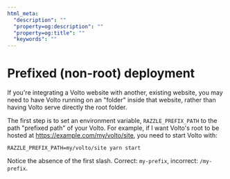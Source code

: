 ```yaml
---
html_meta:
  "description": ""
  "property=og:description": ""
  "property=og:title": ""
  "keywords": ""
---
```


# Prefixed (non-root) deployment

If you're integrating a Volto website with another, existing website, you may
need to have Volto running on an "folder" inside that website, rather than
having Volto serve directly the root folder.

The first step is to set an environment variable, `RAZZLE_PREFIX_PATH` to the
path "prefixed path" of your Volto. For example, if I want Volto's root to be
hosted at https://example.com/my/volto/site, you need to start Volto with:

```
RAZZLE_PREFIX_PATH=my/volto/site yarn start
```

Notice the absence of the first slash. Correct: `my-prefix`, incorrect:
`/my-prefix`.
